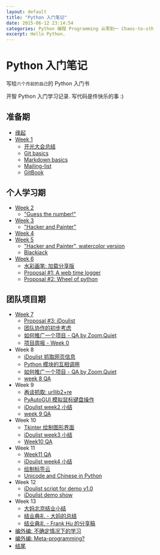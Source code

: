 ```yaml
---
layout: default
title: "Python 入门笔记"
date: 2015-06-12 23:14:54
categories: Python 编程 Programming 从零到一 Chaos-to-sth
excerpt: Hello Python.
---
```



# Python 入门笔记

写给`六个月前的自己`的 Python 入门书

开智 Python 入门学习记录. 写代码是件快乐的事 :)



## 准备期

* [缘起](http://frank-the-obscure.gitbooks.io/pythoncamp0/content/source/begin.html)
* [Week 1](http://frank-the-obscure.gitbooks.io/pythoncamp0/content/source/week1/introduction.html)
  * [开光大会总结](http://frank-the-obscure.gitbooks.io/pythoncamp0/content/source/week1/opening.html)
  * [Git basics](http://frank-the-obscure.gitbooks.io/pythoncamp0/content/source/week1/git-basics.html)
  * [Markdown basics](http://frank-the-obscure.gitbooks.io/pythoncamp0/content/source/week1/markdown-basics.html)
  * [Mailing-list](http://frank-the-obscure.gitbooks.io/pythoncamp0/content/source/week1/mailing-list.html)
  * [GitBook](http://frank-the-obscure.gitbooks.io/pythoncamp0/content/source/week1/gitbook.html)

## 个人学习期
* [Week 2](http://frank-the-obscure.gitbooks.io/pythoncamp0/content/source/week2/introduction.html)
  * ["Guess the number!"](http://frank-the-obscure.gitbooks.io/pythoncamp0/content/source/week2/guess-the-number.html)
* [Week 3](http://frank-the-obscure.gitbooks.io/pythoncamp0/content/source/week3/introduction.html)
  * ["Hacker and Painter"](http://frank-the-obscure.gitbooks.io/pythoncamp0/content/source/week3/hacker-and-painter.html)
* [Week 4](http://frank-the-obscure.gitbooks.io/pythoncamp0/content/source/week4/introduction.html)
* [Week 5](http://frank-the-obscure.gitbooks.io/pythoncamp0/content/source/week5/introduction-week5.html)
  * ["Hacker and Painter", watercolor version](http://frank-the-obscure.gitbooks.io/pythoncamp0/content/source/week5/hacker-and-painter-watercolor.html)
  * [Blackjack](http://frank-the-obscure.gitbooks.io/pythoncamp0/content/source/week5/blackjack.html)
* [Week 6](http://frank-the-obscure.gitbooks.io/pythoncamp0/content/source/week6/introduction-week6.html)
  * [水彩画笔: 加载分享版](http://frank-the-obscure.gitbooks.io/pythoncamp0/content/source/week6/watercolor-packet-loader.html)
  * [Proposal #1: A web time logger](http://frank-the-obscure.gitbooks.io/pythoncamp0/content/source/week6/a-time-logger.html)
  * [Proposal #2: Wheel of python](http://frank-the-obscure.gitbooks.io/pythoncamp0/content/source/week6/wheel-of-python.html)

## 团队项目期
* [Week 7](http://frank-the-obscure.gitbooks.io/pythoncamp0/content/source/week7/introduction-week7.html)
  * [Proposal #3: iDoulist](http://frank-the-obscure.gitbooks.io/pythoncamp0/content/source/week7/idoulist.html)
  * [团队协作的初步考虑](http://frank-the-obscure.gitbooks.io/pythoncamp0/content/source/week7/team-work.html)
  * [如何推广一个项目 - QA by Zoom.Quiet](http://frank-the-obscure.gitbooks.io/pythoncamp0/content/source/week7/how-to-anli-QA.html)
  * [项目周报 - Week 0](http://frank-the-obscure.gitbooks.io/pythoncamp0/content/source/week7/idoulist-week0.html)
* Week 8
  * [iDoulist 抓取网页信息](http://frank-the-obscure.gitbooks.io/pythoncamp0/content/source/week8/idoulist-function0-input.html)
  * [Python 模块的互相调用](http://frank-the-obscure.gitbooks.io/pythoncamp0/content/source/week8/modules.html)
  * [如何推广一个项目 - QA by Zoom.Quiet](http://frank-the-obscure.gitbooks.io/pythoncamp0/content/source/week7/how-to-anli-QA.html)
  * [week 8 QA](http://frank-the-obscure.gitbooks.io/pythoncamp0/content/source/week8/week8-QA.html)
* Week 9
  * [再谈抓取: urllib2+re](http://frank-the-obscure.gitbooks.io/pythoncamp0/content/source/week9/urllib-re.html)
  * [PyAutoGUI 模拟鼠标键盘操作](http://frank-the-obscure.gitbooks.io/pythoncamp0/content/source/week9/pyautogui)
  * [iDoulist week2 小结](http://frank-the-obscure.gitbooks.io/pythoncamp0/content/source/week9/idoulist-week2.html)
  * [week 9 QA](http://frank-the-obscure.gitbooks.io/pythoncamp0/content/source/week9/week9-QA.html)
* Week 10
  * [Tkinter 绘制图形界面](http://frank-the-obscure.gitbooks.io/pythoncamp0/content/source/week10/tkinter.html)
  * [iDoulist week3 小结](http://frank-the-obscure.gitbooks.io/pythoncamp0/content/source/week10/idoulist-week3.html)
  * [Week10 QA](http://frank-the-obscure.gitbooks.io/pythoncamp0/content/source/week10/week10-QA.html)
* Week 11
  * [Week11 QA](http://frank-the-obscure.gitbooks.io/pythoncamp0/content/source/week11/week11-QA.html)
  * [iDoulist week4 小结](http://frank-the-obscure.gitbooks.io/pythoncamp0/content/source/week11/idoulist-week4.html)
  * [绘制标签云](http://frank-the-obscure.gitbooks.io/pythoncamp0/content/source/week11/tag-cloud.html)
  * [Unicode and Chinese in Python](http://frank-the-obscure.gitbooks.io/pythoncamp0/content/source/week11/unicode-chinese.html)
* Week 12
  * [iDoulist script for demo v1.0](http://frank-the-obscure.gitbooks.io/pythoncamp0/content/source/week12/idoulist-show.html)
  * [iDoulist demo show](http://frank-the-obscure.gitbooks.io/pythoncamp0/content/source/week12/idoulist-show-final.html)
* Week 13
  * [大妈北京结业小结](http://frank-the-obscure.gitbooks.io/pythoncamp0/content/source/week13/ending-beijing-dama.html)
  * [结业典礼 - 大妈的总结](http://frank-the-obscure.gitbooks.io/pythoncamp0/content/source/week13/ending-online-dama.html)
  * [结业典礼 - Frank Hu 的分享稿](http://frank-the-obscure.gitbooks.io/pythoncamp0/content/source/week13/ending-my-note.html)
* [编外编: 不确定情况下的学习](http://frank-the-obscure.gitbooks.io/pythoncamp0/content/source/study-under-uncertainty.html)
* [编外编: Meta-programming?](http://frank-the-obscure.gitbooks.io/pythoncamp0/content/source/meta-programming.html)
* [结尾](http://frank-the-obscure.gitbooks.io/pythoncamp0/content/source/end.html)
